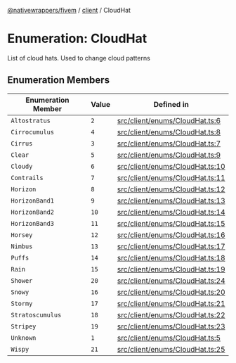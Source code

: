 [@nativewrappers/fivem](../../README.md) / [client](../README.md) / CloudHat

# Enumeration: CloudHat

List of cloud hats. Used to change cloud patterns

## Enumeration Members

| Enumeration Member | Value | Defined in |
| ------ | ------ | ------ |
| `Altostratus` | `2` | [src/client/enums/CloudHat.ts:6](https://github.com/nativewrappers/fivem/blob/a8f3fbc0f47fb5552a00c18a4d0c12645ae62f70/src/client/enums/CloudHat.ts#L6) |
| `Cirrocumulus` | `4` | [src/client/enums/CloudHat.ts:8](https://github.com/nativewrappers/fivem/blob/a8f3fbc0f47fb5552a00c18a4d0c12645ae62f70/src/client/enums/CloudHat.ts#L8) |
| `Cirrus` | `3` | [src/client/enums/CloudHat.ts:7](https://github.com/nativewrappers/fivem/blob/a8f3fbc0f47fb5552a00c18a4d0c12645ae62f70/src/client/enums/CloudHat.ts#L7) |
| `Clear` | `5` | [src/client/enums/CloudHat.ts:9](https://github.com/nativewrappers/fivem/blob/a8f3fbc0f47fb5552a00c18a4d0c12645ae62f70/src/client/enums/CloudHat.ts#L9) |
| `Cloudy` | `6` | [src/client/enums/CloudHat.ts:10](https://github.com/nativewrappers/fivem/blob/a8f3fbc0f47fb5552a00c18a4d0c12645ae62f70/src/client/enums/CloudHat.ts#L10) |
| `Contrails` | `7` | [src/client/enums/CloudHat.ts:11](https://github.com/nativewrappers/fivem/blob/a8f3fbc0f47fb5552a00c18a4d0c12645ae62f70/src/client/enums/CloudHat.ts#L11) |
| `Horizon` | `8` | [src/client/enums/CloudHat.ts:12](https://github.com/nativewrappers/fivem/blob/a8f3fbc0f47fb5552a00c18a4d0c12645ae62f70/src/client/enums/CloudHat.ts#L12) |
| `HorizonBand1` | `9` | [src/client/enums/CloudHat.ts:13](https://github.com/nativewrappers/fivem/blob/a8f3fbc0f47fb5552a00c18a4d0c12645ae62f70/src/client/enums/CloudHat.ts#L13) |
| `HorizonBand2` | `10` | [src/client/enums/CloudHat.ts:14](https://github.com/nativewrappers/fivem/blob/a8f3fbc0f47fb5552a00c18a4d0c12645ae62f70/src/client/enums/CloudHat.ts#L14) |
| `HorizonBand3` | `11` | [src/client/enums/CloudHat.ts:15](https://github.com/nativewrappers/fivem/blob/a8f3fbc0f47fb5552a00c18a4d0c12645ae62f70/src/client/enums/CloudHat.ts#L15) |
| `Horsey` | `12` | [src/client/enums/CloudHat.ts:16](https://github.com/nativewrappers/fivem/blob/a8f3fbc0f47fb5552a00c18a4d0c12645ae62f70/src/client/enums/CloudHat.ts#L16) |
| `Nimbus` | `13` | [src/client/enums/CloudHat.ts:17](https://github.com/nativewrappers/fivem/blob/a8f3fbc0f47fb5552a00c18a4d0c12645ae62f70/src/client/enums/CloudHat.ts#L17) |
| `Puffs` | `14` | [src/client/enums/CloudHat.ts:18](https://github.com/nativewrappers/fivem/blob/a8f3fbc0f47fb5552a00c18a4d0c12645ae62f70/src/client/enums/CloudHat.ts#L18) |
| `Rain` | `15` | [src/client/enums/CloudHat.ts:19](https://github.com/nativewrappers/fivem/blob/a8f3fbc0f47fb5552a00c18a4d0c12645ae62f70/src/client/enums/CloudHat.ts#L19) |
| `Shower` | `20` | [src/client/enums/CloudHat.ts:24](https://github.com/nativewrappers/fivem/blob/a8f3fbc0f47fb5552a00c18a4d0c12645ae62f70/src/client/enums/CloudHat.ts#L24) |
| `Snowy` | `16` | [src/client/enums/CloudHat.ts:20](https://github.com/nativewrappers/fivem/blob/a8f3fbc0f47fb5552a00c18a4d0c12645ae62f70/src/client/enums/CloudHat.ts#L20) |
| `Stormy` | `17` | [src/client/enums/CloudHat.ts:21](https://github.com/nativewrappers/fivem/blob/a8f3fbc0f47fb5552a00c18a4d0c12645ae62f70/src/client/enums/CloudHat.ts#L21) |
| `Stratoscumulus` | `18` | [src/client/enums/CloudHat.ts:22](https://github.com/nativewrappers/fivem/blob/a8f3fbc0f47fb5552a00c18a4d0c12645ae62f70/src/client/enums/CloudHat.ts#L22) |
| `Stripey` | `19` | [src/client/enums/CloudHat.ts:23](https://github.com/nativewrappers/fivem/blob/a8f3fbc0f47fb5552a00c18a4d0c12645ae62f70/src/client/enums/CloudHat.ts#L23) |
| `Unknown` | `1` | [src/client/enums/CloudHat.ts:5](https://github.com/nativewrappers/fivem/blob/a8f3fbc0f47fb5552a00c18a4d0c12645ae62f70/src/client/enums/CloudHat.ts#L5) |
| `Wispy` | `21` | [src/client/enums/CloudHat.ts:25](https://github.com/nativewrappers/fivem/blob/a8f3fbc0f47fb5552a00c18a4d0c12645ae62f70/src/client/enums/CloudHat.ts#L25) |
